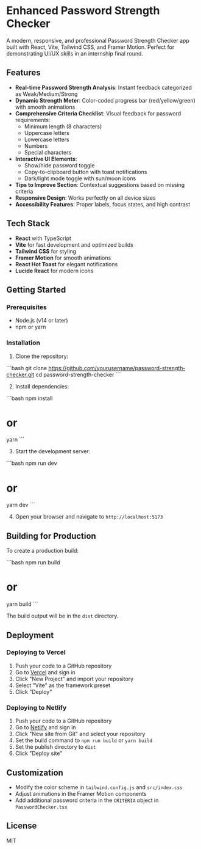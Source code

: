 # Enhanced Password Strength Checker

A modern, responsive, and professional Password Strength Checker app built with React, Vite, Tailwind CSS, and Framer Motion. Perfect for demonstrating UI/UX skills in an internship final round.

## Features

- **Real-time Password Strength Analysis**: Instant feedback categorized as Weak/Medium/Strong
- **Dynamic Strength Meter**: Color-coded progress bar (red/yellow/green) with smooth animations
- **Comprehensive Criteria Checklist**: Visual feedback for password requirements:
  - Minimum length (8 characters)
  - Uppercase letters
  - Lowercase letters
  - Numbers
  - Special characters
- **Interactive UI Elements**:
  - Show/hide password toggle
  - Copy-to-clipboard button with toast notifications
  - Dark/light mode toggle with sun/moon icons
- **Tips to Improve Section**: Contextual suggestions based on missing criteria
- **Responsive Design**: Works perfectly on all device sizes
- **Accessibility Features**: Proper labels, focus states, and high contrast

## Tech Stack

- **React** with TypeScript
- **Vite** for fast development and optimized builds
- **Tailwind CSS** for styling
- **Framer Motion** for smooth animations
- **React Hot Toast** for elegant notifications
- **Lucide React** for modern icons

## Getting Started

### Prerequisites

- Node.js (v14 or later)
- npm or yarn

### Installation

1. Clone the repository:

\`\`\`bash
git clone https://github.com/yourusername/password-strength-checker.git
cd password-strength-checker
\`\`\`

2. Install dependencies:

\`\`\`bash
npm install
# or
yarn
\`\`\`

3. Start the development server:

\`\`\`bash
npm run dev
# or
yarn dev
\`\`\`

4. Open your browser and navigate to `http://localhost:5173`

## Building for Production

To create a production build:

\`\`\`bash
npm run build
# or
yarn build
\`\`\`

The build output will be in the `dist` directory.

## Deployment

### Deploying to Vercel

1. Push your code to a GitHub repository
2. Go to [Vercel](https://vercel.com) and sign in
3. Click "New Project" and import your repository
4. Select "Vite" as the framework preset
5. Click "Deploy"

### Deploying to Netlify

1. Push your code to a GitHub repository
2. Go to [Netlify](https://netlify.com) and sign in
3. Click "New site from Git" and select your repository
4. Set the build command to `npm run build` or `yarn build`
5. Set the publish directory to `dist`
6. Click "Deploy site"

## Customization

- Modify the color scheme in `tailwind.config.js` and `src/index.css`
- Adjust animations in the Framer Motion components
- Add additional password criteria in the `CRITERIA` object in `PasswordChecker.tsx`

## License

MIT
